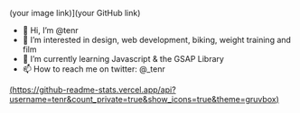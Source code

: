 (your image link)](your GitHub link)


- 👋 Hi, I’m @tenr
- 👀 I’m interested in design, web development, biking, weight training and film
- 🌱 I’m currently learning Javascript & the GSAP Library 
- 📫 How to reach me on twitter: @_tenr 




[(https://github-readme-stats.vercel.app/api?username=tenr&count_private=true&show_icons=true&theme=gruvbox)](https://github.com/anuraghazra/github-readme-stats)

<!---
tenr/tenr is a ✨ special ✨ repository because its `README.md` (this file) appears on your GitHub profile.
You can click the Preview link to take a look at your changes.
--->
